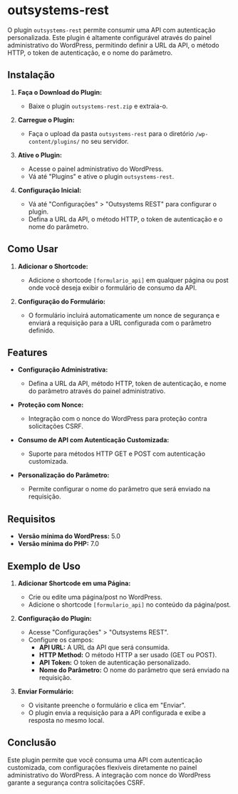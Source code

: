 # outsystems-rest

O plugin `outsystems-rest` permite consumir uma API com autenticação personalizada. Este plugin é altamente configurável através do painel administrativo do WordPress, permitindo definir a URL da API, o método HTTP, o token de autenticação, e o nome do parâmetro.

## Instalação

1. **Faça o Download do Plugin:**
   - Baixe o plugin `outsystems-rest.zip` e extraia-o.

2. **Carregue o Plugin:**
   - Faça o upload da pasta `outsystems-rest` para o diretório `/wp-content/plugins/` no seu servidor.

3. **Ative o Plugin:**
   - Acesse o painel administrativo do WordPress.
   - Vá até "Plugins" e ative o plugin `outsystems-rest`.

4. **Configuração Inicial:**
   - Vá até "Configurações" > "Outsystems REST" para configurar o plugin.
   - Defina a URL da API, o método HTTP, o token de autenticação e o nome do parâmetro.

## Como Usar

1. **Adicionar o Shortcode:**
   - Adicione o shortcode `[formulario_api]` em qualquer página ou post onde você deseja exibir o formulário de consumo da API.

2. **Configuração do Formulário:**
   - O formulário incluirá automaticamente um nonce de segurança e enviará a requisição para a URL configurada com o parâmetro definido.

## Features

- **Configuração Administrativa:**
  - Defina a URL da API, método HTTP, token de autenticação, e nome do parâmetro através do painel administrativo.

- **Proteção com Nonce:**
  - Integração com o nonce do WordPress para proteção contra solicitações CSRF.

- **Consumo de API com Autenticação Customizada:**
  - Suporte para métodos HTTP GET e POST com autenticação customizada.

- **Personalização do Parâmetro:**
  - Permite configurar o nome do parâmetro que será enviado na requisição.

## Requisitos

- **Versão mínima do WordPress:** 5.0
- **Versão mínima do PHP:** 7.0

## Exemplo de Uso

1. **Adicionar Shortcode em uma Página:**
   - Crie ou edite uma página/post no WordPress.
   - Adicione o shortcode `[formulario_api]` no conteúdo da página/post.

2. **Configuração do Plugin:**
   - Acesse "Configurações" > "Outsystems REST".
   - Configure os campos:
     - **API URL:** A URL da API que será consumida.
     - **HTTP Method:** O método HTTP a ser usado (GET ou POST).
     - **API Token:** O token de autenticação personalizado.
     - **Nome do Parâmetro:** O nome do parâmetro que será enviado na requisição.

3. **Enviar Formulário:**
   - O visitante preenche o formulário e clica em "Enviar".
   - O plugin envia a requisição para a API configurada e exibe a resposta no mesmo local.

## Conclusão

Este plugin permite que você consuma uma API com autenticação customizada, com configurações flexíveis diretamente no painel administrativo do WordPress. A integração com nonce do WordPress garante a segurança contra solicitações CSRF.
